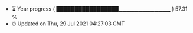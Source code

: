 - ⏳ Year progress { █████████████████▁▁▁▁▁▁▁▁▁▁▁▁▁ } 57.31 %
- ⏰ Updated on Thu, 29 Jul 2021 04:27:03 GMT


